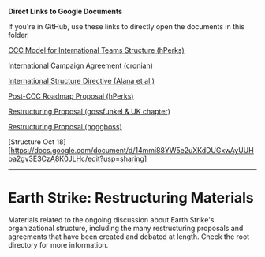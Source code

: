 **Direct Links to Google Documents**

If you're in GitHub, use these links to directly open the documents in this folder.

[CCC Model for International Teams Structure (hPerks)](https://docs.google.com/open?id=1tAYTlT-1BjX8Veks-csC9Tcor65pSLKmTbFoO7O86jY)

[International Campaign Agreement (cronian)](https://docs.google.com/open?id=1olOIAgfyU0IfNZ89QEOj2-y0NBmUSv20OCIp4arMVCI)

[International Structure Directive (Alana et al.)](https://docs.google.com/open?id=1tkxFUvCEn7B_jRuXB1ZhBvJM7eWCkTSyMnH1PyAhaqw)

[Post-CCC Roadmap Proposal (hPerks)](https://docs.google.com/open?id=1mv18Tn7KjOvPaIUMj4CgYZnHTtME4p7fJl0WSFHRsG8)

[Restructuring Proposal (gossfunkel & UK chapter)](https://docs.google.com/open?id=1GFzng1ZKCArUMp-sdq9T4ETyZpovq6XezdCd2W_WGz4)

[Restructuring Proposal (hoggboss)](https://docs.google.com/open?id=14JCuph2hYKHKbuMIWKj0vb0h2xvicij82HAEWzU8ohc)

[Structure Oct 18] [https://docs.google.com/document/d/14mmi88YW5e2uXKdDUGxwAyUUHba2gv3E3CzA8K0JLHc/edit?usp=sharing]
***

# Earth Strike: Restructuring Materials

Materials related to the ongoing discussion about Earth Strike's organizational structure, including the many restructuring proposals and agreements that have been created and debated at length. Check the root directory for more information.
